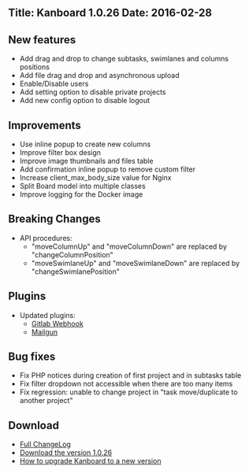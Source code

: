 Title: Kanboard 1.0.26
Date: 2016-02-28
---

New features
------------

* Add drag and drop to change subtasks, swimlanes and columns positions
* Add file drag and drop and asynchronous upload
* Enable/Disable users
* Add setting option to disable private projects
* Add new config option to disable logout

Improvements
------------

* Use inline popup to create new columns
* Improve filter box design
* Improve image thumbnails and files table
* Add confirmation inline popup to remove custom filter
* Increase client_max_body_size value for Nginx
* Split Board model into multiple classes
* Improve logging for the Docker image

Breaking Changes
----------------

* API procedures:
    - "moveColumnUp" and "moveColumnDown" are replaced by "changeColumnPosition"
    - "moveSwimlaneUp" and "moveSwimlaneDown" are replaced by "changeSwimlanePosition"

Plugins
-------

* Updated plugins:
    - [Gitlab Webhook](https://kanboard.net/plugin/gitlab-webhook)
    - [Mailgun](https://kanboard.net/plugin/mailgun)

Bug fixes
---------

* Fix PHP notices during creation of first project and in subtasks table
* Fix filter dropdown not accessible when there are too many items
* Fix regression: unable to change project in "task move/duplicate to another project"

Download
--------

- [Full ChangeLog](https://github.com/kanboard/kanboard/blob/master/ChangeLog)
- [Download the version 1.0.26](https://kanboard.net/kanboard-1.0.26.zip)
- [How to upgrade Kanboard to a new version](https://kanboard.net/documentation/update)
